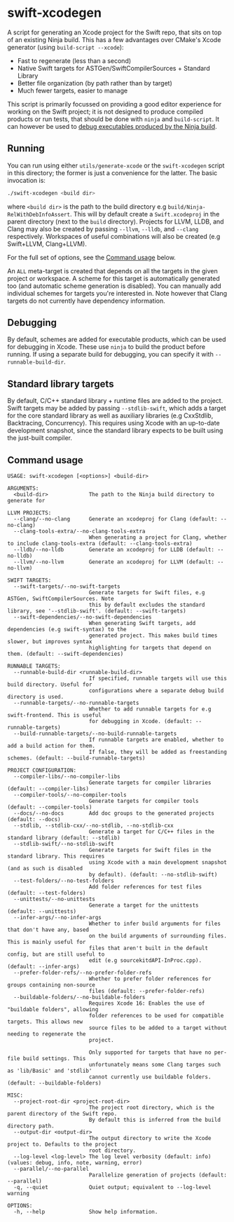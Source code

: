 # swift-xcodegen

A script for generating an Xcode project for the Swift repo, that sits on top of an existing Ninja build. This has a few advantages over CMake's Xcode generator (using `build-script --xcode`):

- Fast to regenerate (less than a second)
- Native Swift targets for ASTGen/SwiftCompilerSources + Standard Library
- Better file organization (by path rather than by target)
- Much fewer targets, easier to manage

This script is primarily focussed on providing a good editor experience for working on the Swift project; it is not designed to produce compiled products or run tests, that should be done with `ninja` and `build-script`. It can however be used to [debug executables produced by the Ninja build](#debugging).

## Running

You can run using either `utils/generate-xcode` or the `swift-xcodegen` script in this directory; the former is just a convenience for the latter. The basic invocation is:

```sh
./swift-xcodegen <build dir>
```

where `<build dir>` is the path to the build directory e.g `build/Ninja-RelWithDebInfoAssert`. This will by default create a `Swift.xcodeproj` in the parent directory (next to the `build` directory). Projects for LLVM, LLDB, and Clang may also be created by passing `--llvm`, `--lldb`, and `--clang` respectively. Workspaces of useful combinations will also be created (e.g Swift+LLVM, Clang+LLVM).

For the full set of options, see the [Command usage](#command-usage) below.

An `ALL` meta-target is created that depends on all the targets in the given project or workspace. A scheme for this target is automatically generated too (and automatic scheme generation is disabled). You can manually add individual schemes for targets you're interested in. Note however that Clang targets do not currently have dependency information.

## Debugging

By default, schemes are added for executable products, which can be used for debugging in Xcode. These use `ninja` to build the product before running. If using a separate build for debugging, you can specify it with `--runnable-build-dir`.

## Standard library targets

By default, C/C++ standard library + runtime files are added to the project. Swift targets may be added by passing `--stdlib-swift`, which adds a target for the core standard library as well as auxiliary libraries (e.g CxxStdlib, Backtracing, Concurrency). This requires using Xcode with an up-to-date development snapshot, since the standard library expects to be built using the just-built compiler.

## Command usage

```
USAGE: swift-xcodegen [<options>] <build-dir>

ARGUMENTS:
  <build-dir>             The path to the Ninja build directory to generate for

LLVM PROJECTS:
  --clang/--no-clang      Generate an xcodeproj for Clang (default: --no-clang)
  --clang-tools-extra/--no-clang-tools-extra
                          When generating a project for Clang, whether to include clang-tools-extra (default: --clang-tools-extra)
  --lldb/--no-lldb        Generate an xcodeproj for LLDB (default: --no-lldb)
  --llvm/--no-llvm        Generate an xcodeproj for LLVM (default: --no-llvm)

SWIFT TARGETS:
  --swift-targets/--no-swift-targets
                          Generate targets for Swift files, e.g ASTGen, SwiftCompilerSources. Note
                          this by default excludes the standard library, see '--stdlib-swift'. (default: --swift-targets)
  --swift-dependencies/--no-swift-dependencies
                          When generating Swift targets, add dependencies (e.g swift-syntax) to the
                          generated project. This makes build times slower, but improves syntax
                          highlighting for targets that depend on them. (default: --swift-dependencies)

RUNNABLE TARGETS:
  --runnable-build-dir <runnable-build-dir>
                          If specified, runnable targets will use this build directory. Useful for
                          configurations where a separate debug build directory is used.
  --runnable-targets/--no-runnable-targets
                          Whether to add runnable targets for e.g swift-frontend. This is useful
                          for debugging in Xcode. (default: --runnable-targets)
  --build-runnable-targets/--no-build-runnable-targets
                          If runnable targets are enabled, whether to add a build action for them.
                          If false, they will be added as freestanding schemes. (default: --build-runnable-targets)

PROJECT CONFIGURATION:
  --compiler-libs/--no-compiler-libs
                          Generate targets for compiler libraries (default: --compiler-libs)
  --compiler-tools/--no-compiler-tools
                          Generate targets for compiler tools (default: --compiler-tools)
  --docs/--no-docs        Add doc groups to the generated projects (default: --docs)
  --stdlib, --stdlib-cxx/--no-stdlib, --no-stdlib-cxx
                          Generate a target for C/C++ files in the standard library (default: --stdlib)
  --stdlib-swift/--no-stdlib-swift
                          Generate targets for Swift files in the standard library. This requires
                          using Xcode with a main development snapshot (and as such is disabled
                          by default). (default: --no-stdlib-swift)
  --test-folders/--no-test-folders
                          Add folder references for test files (default: --test-folders)
  --unittests/--no-unittests
                          Generate a target for the unittests (default: --unittests)
  --infer-args/--no-infer-args
                          Whether to infer build arguments for files that don't have any, based
                          on the build arguments of surrounding files. This is mainly useful for
                          files that aren't built in the default config, but are still useful to
                          edit (e.g sourcekitdAPI-InProc.cpp). (default: --infer-args)
  --prefer-folder-refs/--no-prefer-folder-refs
                          Whether to prefer folder references for groups containing non-source
                          files (default: --prefer-folder-refs)
  --buildable-folders/--no-buildable-folders
                          Requires Xcode 16: Enables the use of "buildable folders", allowing
                          folder references to be used for compatible targets. This allows new
                          source files to be added to a target without needing to regenerate the
                          project.

                          Only supported for targets that have no per-file build settings. This
                          unfortunately means some Clang targes such as 'lib/Basic' and 'stdlib'
                          cannot currently use buildable folders. (default: --buildable-folders)

MISC:
  --project-root-dir <project-root-dir>
                          The project root directory, which is the parent directory of the Swift repo.
                          By default this is inferred from the build directory path.
  --output-dir <output-dir>
                          The output directory to write the Xcode project to. Defaults to the project
                          root directory.
  --log-level <log-level> The log level verbosity (default: info) (values: debug, info, note, warning, error)
  --parallel/--no-parallel
                          Parallelize generation of projects (default: --parallel)
  -q, --quiet             Quiet output; equivalent to --log-level warning

OPTIONS:
  -h, --help              Show help information.
```
